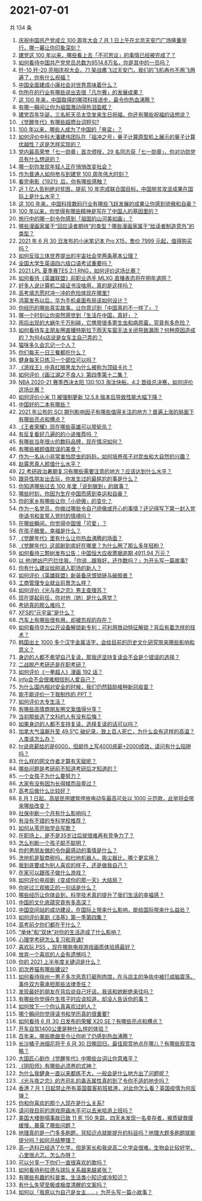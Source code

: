 # 2021-07-01

共 134 条

<!-- BEGIN -->
<!-- 最后更新时间 Thu Jul 01 2021 15:02:23 GMT+0800 (China Standard Time) -->

1. [庆祝中国共产党成立 100 周年大会 7 月 1
   日上午在北京天安门广场隆重举行，哪一幕让你印象深刻？](https://www.zhihu.com/question/469219832)
2. [建党这 100 年以来，哪些看上去「不可思议」的事情已经被完成了？](https://www.zhihu.com/question/468798487)
3. [如何看待中国共产党党员总数为9514.8万名，你是其中的一员吗？](https://www.zhihu.com/question/469009557)
4. [歼-10 歼-20 亮相庆祝大会，71
   架战鹰飞过天安门，我们的飞机再也不用飞两遍了，你有什么祝福？](https://www.zhihu.com/question/469230952)
5. [中国全面建成小康社会对世界意味着什么？](https://www.zhihu.com/question/469243529)
6. [你所在的行业有哪些说出去很「凡尔赛」的发展成果？](https://www.zhihu.com/question/447184680)
7. [这 100 年来，中国取得的哪项科技进步，最令你热血沸腾？](https://www.zhihu.com/question/469247582)
8. [有哪一瞬间让你为祖国激动得热泪盈眶？](https://www.zhihu.com/question/276636947)
9. [建党百年华诞，三名航天员太空发来生日祝福，你还有哪些祝福的话想说？](https://www.zhihu.com/question/469119958)
10. [《觉醒年代》有哪些超燃台词短句?](https://www.zhihu.com/question/463340352)
11. [100 年以来，哪些人成为了中国的「脊梁」？](https://www.zhihu.com/question/469067940)
12. [如何评价中科大潘建伟团队在「祖冲之号」量子计算原型机上展示的量子计算优越性？这是怎样实现的？](https://www.zhihu.com/question/468741820)
13. [党内最高荣誉「七一勋章」首次颁授，29
    名同志获「七一勋章」，你对功勋党员有什么想说的？](https://www.zhihu.com/question/468683456)
14. [哪一刻你发现年轻人正在悄悄改变社会？](https://www.zhihu.com/question/447184915)
15. [作为普通人如何参与到建党 100 周年伟大时刻？](https://www.zhihu.com/question/468953292)
16. [看完电影《1921》后，你有哪些感触？](https://www.zhihu.com/question/468567972)
17. [近 1 亿人告别绝对贫困，提前 10
    年完成联合国目标，中国脱贫攻坚成果在国际上是什么水平？](https://www.zhihu.com/question/446264543)
18. [这 100
    年来，中国科技数码行业有哪些飞跃发展的成果让你感到骄傲和自豪？](https://www.zhihu.com/question/468832684)
19. [100 年以来，你觉得有哪些精神是写在了中国人的基因里的？](https://www.zhihu.com/question/468804235)
20. [旅行中的哪一刻令你感到「祖国的山河美如画」？](https://www.zhihu.com/question/468764145)
21. [哪些漫画家属于“回应读者期待”的类型？哪些漫画家属于“给读者制造意外”的类型？](https://www.zhihu.com/question/465732488)
22. [2021 年 6 月 30 日发布的小米笔记本 Pro X15，售价 7999
    元起，值得购买吗？](https://www.zhihu.com/question/469004337)
23. [如何反驳三体世界提出的宇宙社会学两条基本公理？](https://www.zhihu.com/question/468377300)
24. [全国大学生英语四六级口语考试重要吗？](https://www.zhihu.com/question/26065237)
25. [2021 LPL 夏季赛TES 2:1
    RNG，如何评价这场比赛？](https://www.zhihu.com/question/469157245)
26. [如何看待《英雄联盟》前职业选手 MLXG 直播表态将在明年退网？](https://www.zhihu.com/question/466700437)
27. [好多人说计算机二级证书没啥用，真的是这样吗？](https://www.zhihu.com/question/432050455)
28. [高考填志愿时冲一冲的危险体现在哪里?](https://www.zhihu.com/question/463379231)
29. [鸿蒙发布以后，华为手机桌面布局该如何设计？](https://www.zhihu.com/question/462891140)
30. [你经历的哪些真实故事，让你意识到「中国真的不一样了」？](https://www.zhihu.com/question/429896850)
31. [哪一个时刻让你突然感觉到「生活在中国，真好」？](https://www.zhihu.com/question/446990478)
32. [雨后出现的大蜗牛千万别碰，它携带很多寄生虫和病原菌，究竟有多危险？](https://www.zhihu.com/question/468733508)
33. [如何看待车主朋友圈直播特斯拉下雨天车窗无法关闭导致漏雨？何种原因造成的？为何4s店说是女车主自己弄的？](https://www.zhihu.com/question/468832311)
34. [猫咪多久会忘记一个人？](https://www.zhihu.com/question/284146536)
35. [你们每天一日三餐都吃什么？](https://www.zhihu.com/question/307237785)
36. [健身每天只练习一个部位可以吗？](https://www.zhihu.com/question/402800360)
37. [《游戏王》中真红眼黑龙为什么被称为顶级卡片？](https://www.zhihu.com/question/24348322)
38. [如何评价《画江湖之不良人》第四季第十二集？](https://www.zhihu.com/question/467933480)
39. [NBA 2020-21 赛季西决太阳 130:103 淘汰快船，4:2
    晋级总决赛，如何评价这场比赛？](https://www.zhihu.com/question/469222349)
40. [如何评价小米 11 被强制更新 12.5.8
    版本后导致性能大幅下降？](https://www.zhihu.com/question/466557336)
41. [中国好的二本有哪些？](https://www.zhihu.com/question/282553012)
42. [2021 年公布的 SCI
    期刊影响因子有哪些值得关注的地方？普遍上涨的局面下有哪些亮点和槽点？](https://www.zhihu.com/question/469074125)
43. [《王者荣耀》现在哪些英雄可以带斩杀？](https://www.zhihu.com/question/466600116)
44. [有反复看好几遍的的小说推荐吗 ？](https://www.zhihu.com/question/440336071)
45. [有哪些当年很火的数码品牌，现在情况如何？](https://www.zhihu.com/question/468998828)
46. [有哪些被颜值耽误的美食？](https://www.zhihu.com/question/463302536)
47. [作为一名从小非常害怕昆虫的妈妈，如何培养孩子对昆虫和大自然的兴趣？](https://www.zhihu.com/question/468299114)
48. [赵露思真人颜值什么水平？](https://www.zhihu.com/question/463920907)
49. [22 考研政治暑期复习有哪些需要注意的地方？应该达到什么水平？](https://www.zhihu.com/question/468444270)
50. [跟异性朋友出去玩，你发生过的最尴尬的事是什么？](https://www.zhihu.com/question/281832872)
51. [你知道哪些过去 100 年里「说到做到」的故事？](https://www.zhihu.com/question/464242642)
52. [哪些时刻，你因为生在中国而感到幸运和自豪？](https://www.zhihu.com/question/460117828)
53. [你的家乡有哪些让你「小骄傲」的变化？](https://www.zhihu.com/question/447184809)
54. [作为一名党员，你做过哪些令自己骄傲或开心的事情？还记得写下第一封入党申请书和宣誓入党时的情境吗？](https://www.zhihu.com/question/454178081)
55. [在哪些瞬间，你觉得中国很「可爱」？](https://www.zhihu.com/question/455857255)
56. [在孩子眼里，幸福是什么？](https://www.zhihu.com/question/461502258)
57. [《觉醒年代》里有什么让你热血沸腾的场面？](https://www.zhihu.com/question/463613258)
58. [《觉醒年代》这部剧到底好在哪里？为什么圈了那么多年轻粉？](https://www.zhihu.com/question/459410613)
59. [如何看待三颗树发布公告：中国恒大应收票据逾期 4911.94
    万元？](https://www.zhihu.com/question/468886248)
60. [以
    他/她凶巴巴拦住我，「你说…跟我好，还作数吗？」为开头写一篇故事?](https://www.zhihu.com/question/468253321)
61. [你有什么建议给刚进入职场的新人？](https://www.zhihu.com/question/286235997)
62. [如何评价《英雄联盟》新装备厌恨锁链与破舰者？](https://www.zhihu.com/question/467671343)
63. [工商管理专业就业前景怎么样？](https://www.zhihu.com/question/20294355)
64. [如何评价《光与夜之恋》男主查理苏？](https://www.zhihu.com/question/466812225)
65. [现在提起前任，你对他（她）是什么感觉？](https://www.zhihu.com/question/457793688)
66. [考研真的那么难吗？](https://www.zhihu.com/question/307289551)
67. [XFS的“元宇宙”是什么？](https://www.zhihu.com/question/468881865)
68. [汽车上有哪些很有用，却被忽视的存在？](https://www.zhihu.com/question/428421530)
69. [如何看待华为公开设备解锁新专利：可利用唇动特征解锁？背后有着怎样的技术？](https://www.zhihu.com/question/468759652)
70. [韩国出土 1000
    多个汉字金属活字，会给目前的历史文化研究带来哪些影响和意义？](https://www.zhihu.com/question/468965792)
71. [身边的人都不希望自己复读，那我还坚持复读会不会是个错误的选择？](https://www.zhihu.com/question/467184183)
72. [二战脱产考研还是在职考研？](https://www.zhihu.com/question/459314874)
73. [如何评价《一拳超人》漫画 192 话？](https://www.zhihu.com/question/468006367)
74. [infp会不会很难相信别人爱自己？](https://www.zhihu.com/question/468342285)
75. [为什么国内相对安全的时候，我们仍然鼓励接种新冠疫苗？](https://www.zhihu.com/question/460128927)
76. [能不能评价一下我制作的 PPT？](https://www.zhihu.com/question/460696678)
77. [如何评价大专生活？](https://www.zhihu.com/question/295193493)
78. [有哪些高情商朋友圈文案值得分享？](https://www.zhihu.com/question/464250111)
79. [当初那些选了文科的人有没有后悔？](https://www.zhihu.com/question/462661816)
80. [如果身边的人都不支持复读，选择复读的话可以吗？](https://www.zhihu.com/question/466272688)
81. [加拿大气温飙升至 49.5℃
    破纪录，致上百人死亡，为什么会有这样的高温？人类该怎么办？](https://www.zhihu.com/question/468776258)
82. [hr说底薪给的是6000，但邮件上写4000底薪+2000绩效，请问有什么陷阱吗？](https://www.zhihu.com/question/279752230)
83. [什么样的网文作者才算有天赋呢？](https://www.zhihu.com/question/469198619)
84. [哪些问题是考研前不知道考研后才知道的？](https://www.zhihu.com/question/269429538)
85. [一个女孩子为什么要努力？](https://www.zhihu.com/question/38936016)
86. [大家有没有因为长得矮而自卑过？](https://www.zhihu.com/question/404131523)
87. [高考后做什么比较好？](https://www.zhihu.com/question/461598440)
88. [8 月 1 日起，高层民用建筑停放电动车最高可处以 1000
    元罚款，此举将会带来哪些改变？](https://www.zhihu.com/question/469014496)
89. [社保中断一个月有什么影响吗？](https://www.zhihu.com/question/304891093)
90. [有没有不错的专科学校推荐？](https://www.zhihu.com/question/286133002)
91. [如何从零开始学会写歌？](https://www.zhihu.com/question/20437561)
92. [在职场上，是不是35岁过后就很难再有竞争力了？](https://www.zhihu.com/question/468346955)
93. [怎么判断一个孩子聪不聪明？](https://www.zhihu.com/question/460441961)
94. [你的男朋友做的令你最感动的事情是什么？](https://www.zhihu.com/question/22586649)
95. [洗地机是智商税吗，和扫地机器人，吸尘器比，哪个更实用？](https://www.zhihu.com/question/418512921)
96. [我到底要成为别人喜欢的样子，还是做我自己？](https://www.zhihu.com/question/460688669)
97. [在家可以跟孩子做什么游戏？](https://www.zhihu.com/question/391201046)
98. [如何评价电视剧《变成你的那一天》大结局？](https://www.zhihu.com/question/468042255)
99. [你听过三观极正的一句话是什么？](https://www.zhihu.com/question/316797926)
100. [哪些经历让你体会到，科学技术真的提升了我们生活的幸福感？](https://www.zhihu.com/question/459895565)
101. [中国的文化底蕴究竟有多高深？](https://www.zhihu.com/question/277040928)
102. [中国空间站的成功建设，在国际上带来什么影响，能给国际带来什么益处？](https://www.zhihu.com/question/465703732)
103. [如何评价美剧《洛基》第一季第四集？](https://www.zhihu.com/question/468004011)
104. [高考前夕你们都在干什么？](https://www.zhihu.com/question/463928370)
105. [“单休”和“双休”对你的生活造成了什么影响？](https://www.zhihu.com/question/464274735)
106. [心理学考研怎么复习和背诵?](https://www.zhihu.com/question/398130578)
107. [喜欢玩 PS5 ，现在哪款电视游戏画质体验感最好？](https://www.zhihu.com/question/468443671)
108. [放弃一个喜欢的人会有遗憾吗？](https://www.zhihu.com/question/467518860)
109. [你的 2021 上半年度关键词是什么？](https://www.zhihu.com/question/468483023)
110. [初次养猫有哪些建议?](https://www.zhihu.com/question/466558437)
111. [如何看待徐州一男子多次恶意打砸狗肉馆，在与店主的争执中被打成脑震荡，事件双方需承担那些法律责任？](https://www.zhihu.com/question/467649024)
112. [发现最好的朋友在背后说自己坏话，我该和她断绝来往吗？](https://www.zhihu.com/question/463316530)
113. [有哪些你觉得在生孩子时应该知道，却没人告诉你的事？](https://www.zhihu.com/question/296368004)
114. [如何放下一个你认真喜欢过的人？](https://www.zhihu.com/question/466673263)
115. [哪个瞬间你觉得读书和学历真的很重要?](https://www.zhihu.com/question/466797792)
116. [如何看待 6 月 30 日发布的荣耀 X20
     SE？有哪些亮点和槽点？](https://www.zhihu.com/question/468990859)
117. [开车自驾1400公里是种什么样的体验？](https://www.zhihu.com/question/465961379)
118. [百年来，哪些歌曲至今让你听了仍感到热血沸腾？](https://www.zhihu.com/question/455864364)
119. [长沙橘子洲烟花将于 6 月 30
     日晚回归，最佳观赏地点在哪儿？有哪些观赏攻略？](https://www.zhihu.com/question/468494209)
120. [大国匠心剧作《觉醒年代》中哪些台词让你意难平？](https://www.zhihu.com/question/461299889)
121. [《阴阳师》有哪些必须养的式神？](https://www.zhihu.com/question/311961456)
122. [为什么我健身一直以来都练不大，一般会是什么地方出了问题呢？](https://www.zhihu.com/question/461175616)
123. [《光与夜之恋》的齐司礼的毒舌属性真的到了令你不适的地步吗？](https://www.zhihu.com/question/468522825)
124. [香港 7 月 1
     日起禁止所有英国载客航班抵港，对此你怎么看？英国疫情为何反弹？](https://www.zhihu.com/question/468775842)
125. [你和你喜欢的那个人现在是什么关系?](https://www.zhihu.com/question/467896413)
126. [请问我目前的游戏原画水平可以去米哈游上班吗？](https://www.zhihu.com/question/441867303)
127. [美国大楼倒塌事故已致 11 死 150
     失踪，四天未发现一名幸存者，被质疑救援缓慢，暴露了哪些问题？](https://www.zhihu.com/question/468831412)
128. [地理真的是一门多多刷题，背知识点就能提升的科目吗？地理大题多刷题就能提分吗？如何总结整理？](https://www.zhihu.com/question/458351725)
129. [高一选科已经选了化学，但是家长和我说高二化学会很难，生物会比较好学，心里很忐忑，怎么办呀？](https://www.zhihu.com/question/416822698)
130. [可以分享一下你们一直很喜欢的歌吗？](https://www.zhihu.com/question/466865043)
131. [如何看待利拉德与球队关系越来越紧张？](https://www.zhihu.com/question/468425818)
132. [有哪些有趣的科普类、生活类小知识或冷知识？](https://www.zhihu.com/question/41128601)
133. [有什么失望至极或极度清醒的文案吗？](https://www.zhihu.com/question/465666518)
134. [如何以「我原以为自己是女主……」为开头写一篇小故事？](https://www.zhihu.com/question/465978427)

<!-- END -->
